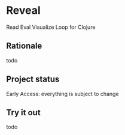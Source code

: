# Reveal

Read Eval Visualize Loop for Clojure

## Rationale

todo

## Project status

Early Access: everything is subject to change

## Try it out

todo